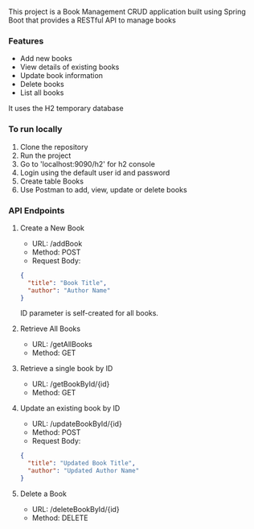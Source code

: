 This project is a Book Management CRUD application built using Spring Boot that provides a RESTful API to manage books

### Features
- Add new books
- View details of existing books
- Update book information
- Delete books
- List all books

It uses the H2 temporary database

### To run locally
1. Clone the repository
2. Run the project
3. Go to 'localhost:9090/h2' for h2 console
4. Login using the default user id and password
5. Create table Books
6. Use Postman to add, view, update or delete books

### API Endpoints

1. Create a New Book
   - URL: /addBook
   - Method: POST
   - Request Body:
   ```json
   {
     "title": "Book Title",
     "author": "Author Name"
   }
   ```
   ID parameter is self-created for all books.

2. Retrieve All Books
   - URL: /getAllBooks
   - Method: GET

4. Retrieve a single book by ID
   - URL: /getBookById/{id}
   - Method: GET

5. Update an existing book by ID
   - URL: /updateBookById/{id}
   - Method: POST
   - Request Body:
   ```json
   {
     "title": "Updated Book Title",
     "author": "Updated Author Name"
   }
   ```
   
6. Delete a Book
   - URL: /deleteBookById/{id}
   - Method: DELETE
